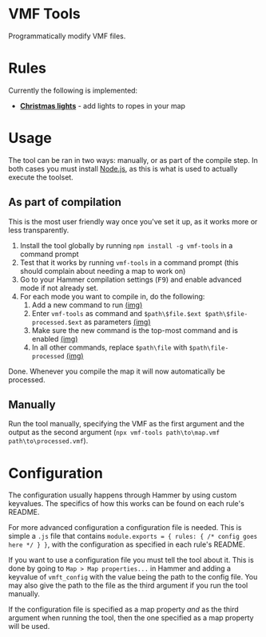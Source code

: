 VMF Tools
=============

Programmatically modify VMF files.

# Rules

Currently the following is implemented:

- [**Christmas lights**](docs/christmas_lights.md) - add lights to ropes in your map

# Usage

The tool can be ran in two ways: manually, or as part of the compile step. In both cases you must install [Node.js](https://nodejs.org/en/), as this is what is used to actually execute the toolset.

## As part of compilation

This is the most user friendly way once you've set it up, as it works more or less transparently.

1. Install the tool globally by running `npm install -g vmf-tools` in a command prompt
2. Test that it works by running `vmf-tools` in a command prompt (this should complain about needing a map to work on)
3. Go to your Hammer compilation settings (<kbd>F9</kbd>) and enable advanced mode if not already set.
4. For each mode you want to compile in, do the following:
    1. Add a new command to run [(img)](docs/imgs/setup_comp1.png)
    2. Enter `vmf-tools` as command and `$path\$file.$ext $path\$file-processed.$ext` as parameters [(img)](docs/imgs/setup_comp2.png)
    3. Make sure the new command is the top-most command and is enabled [(img)](docs/imgs/setup_comp3.png)
    4. In all other commands, replace `$path\file` with `$path\file-processed` [(img)](docs/imgs/setup_comp4.png)

Done. Whenever you compile the map it will now automatically be processed.

## Manually

Run the tool manually, specifying the VMF as the first argument and the output as the second argument (`npx vmf-tools path\to\map.vmf path\to\processed.vmf`).

# Configuration

The configuration usually happens through Hammer by using custom keyvalues. The specifics of how this works can be found on each rule's README.

For more advanced configuration a configuration file is needed. This is simple a `.js` file that contains `module.exports = { rules: { /* config goes here */ } }`, with the configuration as specified in each rule's README.

If you want to use a configuration file you must tell the tool about it. This is done by going to `Map > Map properties...` in Hammer and adding a keyvalue of `vmft_config` with the value being the path to the config file. You may also give the path to the file as the third argument if you run the tool manually.

If the configuration file is specified as a map property *and* as the third argument when running the tool, then the one specified as a map property will be used.